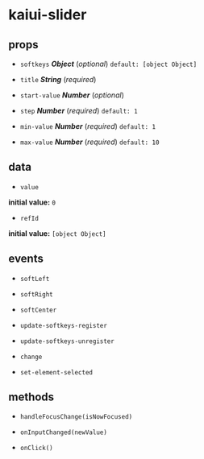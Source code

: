 # kaiui-slider 

## props 

- `softkeys` ***Object*** (*optional*) `default: [object Object]` 

- `title` ***String*** (*required*) 

- `start-value` ***Number*** (*optional*) 

- `step` ***Number*** (*required*) `default: 1` 

- `min-value` ***Number*** (*required*) `default: 1` 

- `max-value` ***Number*** (*required*) `default: 10` 

## data 

- `value` 

**initial value:** `0` 

- `refId` 

**initial value:** `[object Object]` 

## events 

- `softLeft` 

- `softRight` 

- `softCenter` 

- `update-softkeys-register` 

- `update-softkeys-unregister` 

- `change` 

- `set-element-selected` 

## methods 

- `handleFocusChange(isNowFocused)` 

- `onInputChanged(newValue)` 

- `onClick()` 

